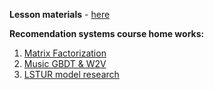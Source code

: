 **Lesson materials** - [here](slides)

**Recomendation systems course home works:**

01. [Matrix Factorization](home-works/Matrix-Factorization)
02. [Music GBDT & W2V](home-works/Music-WSDM)
03. [LSTUR model research](https://github.com/olegggatttor/LSTUR)
